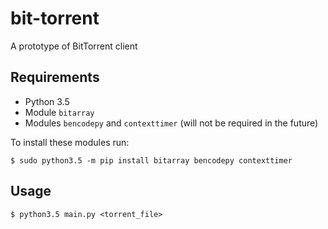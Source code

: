 bit-torrent
===========

A prototype of BitTorrent client

Requirements
------------

* Python 3.5
* Module `bitarray`
* Modules `bencodepy` and `contexttimer` (will not be required in the future)

To install these modules run:

    $ sudo python3.5 -m pip install bitarray bencodepy contexttimer

Usage
-----

    $ python3.5 main.py <torrent_file>
